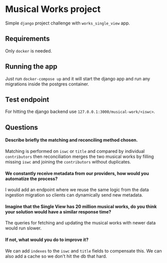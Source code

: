 # Musical Works project
Simple `django` project challenge with `works_single_view` app.

## Requirements
Only `docker` is needed.

## Running the app
Just run `docker-compose up` and  it  will start the django app 
and run any migrations inside the postgres container.

## Test endpoint
For hitting the django backend use `127.0.0.1:3000/musical-work/<iswc>`.

## Questions

#### Describe briefly the matching and reconciling method chosen.
Matching is performed on `iswc` or `title` and compared by 
individual `contributors` then reconciliation merges the two
musical works by filling missing `iswc` and joining the 
`contributors` without duplicates.

#### We constantly receive metadata from our providers, how would you automatize the process?
I would add an endpoint where we reuse the same logic from the data ingestion migration so
clients can dynamically send new metadata.

#### Imagine that the Single View has 20 million musical works, do you think your solution would have a similar response time?
The queries for fetching and updating the musical works with newer data would run
slower. 

#### If not, what would you do to improve it?
We can add `indexes` to the `iswc` and `title` fields to compensate this.
We can also add a cache so we don't hit the db that hard.



